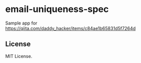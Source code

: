 # email-uniqueness-spec

Sample app for https://qiita.com/daddy_hacker/items/c84ae1b65831d5f7264d

## License
MIT License.
